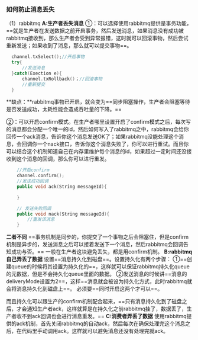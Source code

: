 ### 如何防止消息丢失

（1）rabbitmq
 **A:生产者丢失消息**
 ①：可以选择使用rabbitmq提供是事务功能，==就是生产者在发送数据之前开启事务，然后发送消息，如果消息没有成功被rabbitmq接收到，那么生产者会受到异常报错，这时就可以回滚事物，然后尝试重新发送；如果收到了消息，那么就可以提交事物==。



```cpp
  channel.txSelect();//开启事物
  try{
      //发送消息
  }catch(Exection e){
      channel.txRollback()；//回滚事物
      //重新提交
  }
```

**缺点：**rabbitmq事物已开启，就会变为==同步阻塞操作，生产者会阻塞等待是否发送成功，太耗性能会造成吞吐量的下降。==

②：可以开启confirm模式。在生产者哪里设置开启了confirm模式之后，每次写的消息都会分配一个唯一的id，然后如何写入了rabbitmq之中，rabbitmq会给你回传一个ack消息，告诉你这个消息发送OK了；如果rabbitmq没能处理这个消息，会回调你一个nack接口，告诉你这个消息失败了，你可以进行重试。而且你可以结合这个机制知道自己在内存里维护每个消息的id，如果超过一定时间还没接收到这个消息的回调，那么你可以进行重发。



```cpp
    //开启confirm
    channel.confirm();
    //发送成功回调
    public void ack(String messageId){
      
    }

    // 发送失败回调
    public void nack(String messageId){
        //重发该消息
    }
```

**二者不同**
 ==事务机制是同步的，你提交了一个事物之后会阻塞住，但是confirm机制是异步的，发送消息之后可以接着发送下一个消息，然后rabbitmq会回调告知成功与否。==
 一般在生产者这块避免丢失，都是用confirm机制。
 **B:rabbitmq自己弄丢了数据**
 设置==消息持久化到磁盘==。设置持久化有两个步骤：
 ①==创建queue的时候将其设置为持久化的==，这样就可以保证rabbitmq持久化queue的元数据，但是不会持久化queue里面的数据。
 ②发送消息的时候讲==消息的deliveryMode设置为2==，这样==消息就会被设为持久化方式，此时rabbitmq就会将消息持久化到磁盘上==。
 必须要==同时开启这两个才可以==。

而且持久化可以跟生产的confirm机制配合起来，==只有消息持久化到了磁盘之后，才会通知生产者ack，这样就算是在持久化之前rabbitmq挂了，数据丢了，生产者收不到ack回调也会进行消息重发。==
 **C:消费者弄丢了数据**
 使用rabbitmq提供的ack机制，首先关闭rabbitmq的自动ack，然后每次在确保处理完这个消息之后，在代码里手动调用ack。这样就可以避免消息还没有处理完就ack。



